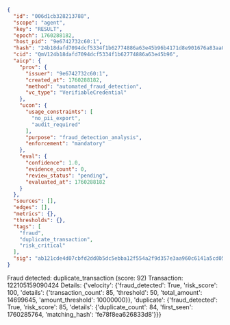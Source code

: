 ```json
{
  "id": "006d1cb328213788",
  "scope": "agent",
  "key": "RESULT",
  "epoch": 1760288182,
  "host_pid": "9e6742732c60:1",
  "hash": "24b18dafd7094dcf5334f1b62774886a63e45b96b4171d8e901676a83aa05a2a",
  "cid": "QmV124b18dafd7094dcf5334f1b62774886a63e45b96",
  "aicp": {
    "prov": {
      "issuer": "9e6742732c60:1",
      "created_at": 1760288182,
      "method": "automated_fraud_detection",
      "vc_type": "VerifiableCredential"
    },
    "ucon": {
      "usage_constraints": [
        "no_pii_export",
        "audit_required"
      ],
      "purpose": "fraud_detection_analysis",
      "enforcement": "mandatory"
    },
    "eval": {
      "confidence": 1.0,
      "evidence_count": 0,
      "review_status": "pending",
      "evaluated_at": 1760288182
    }
  },
  "sources": [],
  "edges": [],
  "metrics": {},
  "thresholds": {},
  "tags": [
    "fraud",
    "duplicate_transaction",
    "risk_critical"
  ],
  "sig": "ab121cde4d07cbfd2dd0b5dc5ebba12f554a2f9d357e3aa960c6141a5cd05caa"
}
```

Fraud detected: duplicate_transaction (score: 92)
Transaction: 122105159090424
Details: {'velocity': {'fraud_detected': True, 'risk_score': 100, 'details': {'transaction_count': 85, 'threshold': 50, 'total_amount': 14699645, 'amount_threshold': 10000000}}, 'duplicate': {'fraud_detected': True, 'risk_score': 85, 'details': {'duplicate_count': 84, 'first_seen': 1760285764, 'matching_hash': 'fe78f8ea626833d8'}}}